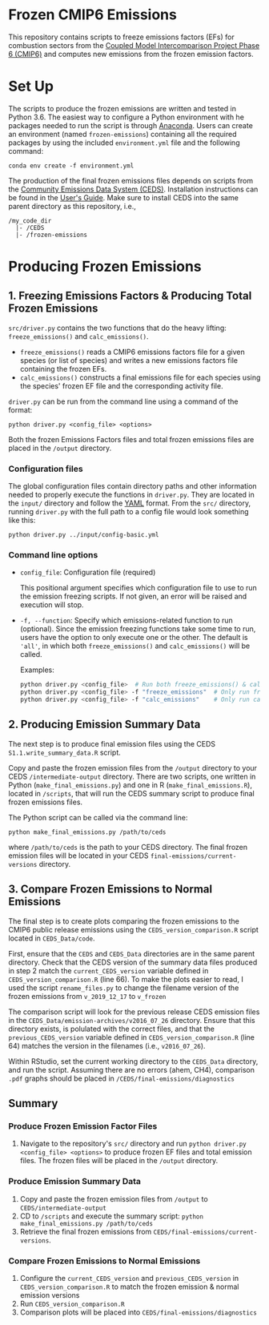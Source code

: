 # Frozen CMIP6 Emissions
This repository contains scripts to freeze emissions factors (EFs) for combustion sectors from the [Coupled Model Intercomparison Project Phase 6 (CMIP6)](https://www.wcrp-climate.org/wgcm-cmip/wgcm-cmip6) and computes new emissions from the frozen emission factors. 

# Set Up
The scripts to produce the frozen emissions are written and tested in Python 3.6. The easiest way to configure a Python environment with he packages needed to run the script is through [Anaconda](https://anaconda.org/anaconda/conda). Users can create an environment (named `frozen-emissions`) containing all the required packages by using the included `environment.yml` file and the following command:
```
conda env create -f environment.yml
```

The production of the final frozen emissions files depends on scripts from the [Community Emissions Data System (CEDS)](https://github.com/JGCRI/CEDS). Installation instructions can be found in the [User's Guide](https://github.com/JGCRI/CEDS/wiki/User_Guide). Make sure to install CEDS into the same parent directory as this repository, i.e., 
```
/my_code_dir
  |- /CEDS
  |- /frozen-emissions
```

# Producing Frozen Emissions
## 1. Freezing Emissions Factors & Producing Total Frozen Emissions
`src/driver.py` contains the two functions that do the heavy lifting: `freeze_emissions()` and `calc_emissions()`. 
* `freeze_emissions()` reads a CMIP6 emissions factors file for a given species (or list of species) and writes a new emissions factors file containing the frozen EFs. 
* `calc_emissions()` constructs a final emissions file for each species using the species' frozen EF file and the corresponding activity file.

`driver.py` can be run from the command line using a command of the format:
```
python driver.py <config_file> <options>
```

Both the frozen Emissions Factors files and total frozen emissions files are placed in the `/output` directory. 

### Configuration files
The global configuration files contain directory paths and other information needed to properly execute the functions in `driver.py`. They are located in the `input/` directory and follow the [YAML](https://yaml.org/) format. From the `src/` directory, running `driver.py` with the full path to a config file would look something like this:
```
python driver.py ../input/config-basic.yml
```

### Command line options
* `config_file`: Configuration file (required)
  
  This positional argument specifies which configuration file to use to run the emission freezing scripts. If not given, an error will be raised and execution will stop. 
  
* `-f, --function`: Specify which emissions-related function to run (optional). Since the emission freezing functions take some time to run, users have the option to only execute one or the other. The default is `'all'`, in which both `freeze_emissions()` and `calc_emissions()` will be called.
  
  Examples:
  ```sh
  python driver.py <config_file>  # Run both freeze_emissions() & calc_emissions()
  python driver.py <config_file> -f "freeze_emissions"  # Only run freeze_emissions()
  python driver.py <config_file> -f "calc_emissions"    # Only run calc_emissions()
  ```


## 2. Producing Emission Summary Data
The next step is to produce final emission files using the CEDS `S1.1.write_summary_data.R` script. 

Copy and paste the frozen emission files from the `/output` directory to your CEDS `/intermediate-output` directory. There are two scripts, one written in Python (`make_final_emissions.py`) and one in R (`make_final_emissions.R`), located in `/scripts`, that will run the CEDS summary script to produce final frozen emissions files. 

The Python script can be called via the command line:
```
python make_final_emissions.py /path/to/ceds
```
where `/path/to/ceds` is the path to your CEDS directory. The final frozen emission files will be located in your CEDS `final-emissions/current-versions` directory.

## 3. Compare Frozen Emissions to Normal Emissions
The final step is to create plots comparing the frozen emissions to the CMIP6 public release emissions using the `CEDS_version_comparison.R` script located in `CEDS_Data/code`. 

First, ensure that the `CEDS` and `CEDS_Data` directories are in the same parent directory. Check that the CEDS version of the summary data files produced in step 2 match the `current_CEDS_version` variable defined in `CEDS_version_comparison.R` (line 66). To make the plots easier to read, I used the script `rename_files.py` to change the filename version of the frozen emissions from `v_2019_12_17` to `v_frozen`

The comparison script will look for the previous release CEDS emission files in the `CEDS_Data/emission-archives/v2016_07_26` directory. Ensure that this directory exists, is polulated with the correct files, and that the `previous_CEDS_version` variable defined in `CEDS_version_comparison.R` (line 64) matches the version in the filenames (i.e., `v2016_07_26`). 

Within RStudio, set the current working directory to the `CEDS_Data` directory, and run the script. Assuming there are no errors (ahem, CH4), comparison `.pdf` graphs should be placed in `/CEDS/final-emissions/diagnostics`

## Summary
### Produce Frozen Emission Factor Files
  1. Navigate to the repository's `src/` directory and run `python driver.py <config_file> <options>` to produce frozen EF files and total emission files. The frozen files will be placed in the `/output` directory.
### Produce Emission Summary Data
  1. Copy and paste the frozen emission files from `/output` to `CEDS/intermediate-output` 
  2. CD to `/scripts` and execute the summary script: `python make_final_emissions.py /path/to/ceds`
  3. Retrieve the final frozen emissions from `CEDS/final-emissions/current-versions`.
### Compare Frozen Emissions to Normal Emissions
  1. Configure the `current_CEDS_version` and `previous_CEDS_version` in `CEDS_version_comparison.R` to match the frozen emission & normal emission versions
  2. Run `CEDS_version_comparison.R`
  3. Comparison plots will be placed into `CEDS/final-emissions/diagnostics`
